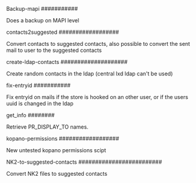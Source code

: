 Backup-mapi
###########

Does a backup on MAPI level

contacts2suggested
##################

Convert contacts to suggested contacts, also possible to convert the sent mail to user to the suggested contacts

create-ldap-contacts
####################

Create random contacts in the ldap (central lxd ldap can't be used)

fix-entryid
###########

Fix entryid on mails if the store is hooked on an other user, or if the users uuid is changed in the ldap


get_info
########

Retrieve PR_DISPLAY_TO names. 

kopano-permissions
##################

New untested kopano permissions scipt

NK2-to-suggested-contacts
#########################

Convert NK2 files to suggested contacts 
